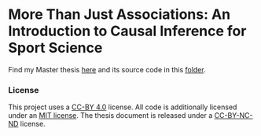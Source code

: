 
# More Than Just Associations: An Introduction to Causal Inference for Sport Science

Find my Master thesis [here](https://github.com/smnnlt/causal-inference-sport/tree/main/thesis/thesis.pdf) and its source code in this [folder](https://github.com/smnnlt/causal-inference-sport/tree/main/thesis/).

### License

This project uses a [CC-BY 4.0](http://creativecommons.org/licenses/by/4.0/) license. All code is additionally licensed under an [MIT license](https://github.com/smnnlt/causal-inference-sport/tree/main/LICENSE.md). The thesis document is released under a [CC-BY-NC-ND](https://creativecommons.org/licenses/by-nc-nd/4.0/) license.

